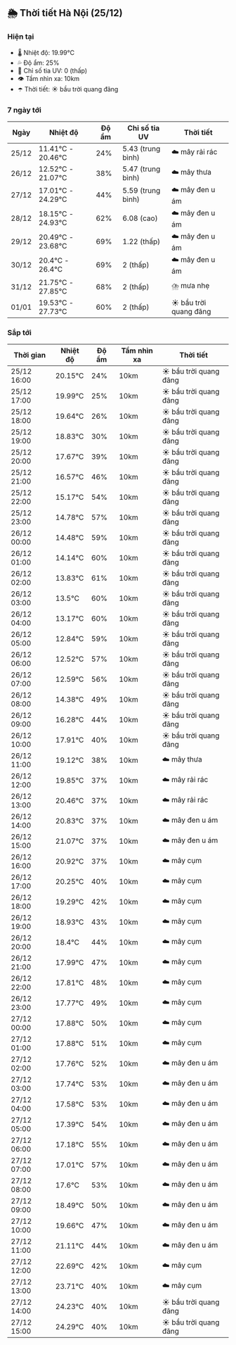 ## 🌦️ Thời tiết Hà Nội (25/12)

### Hiện tại

- 🌡️ Nhiệt độ: 19.99℃
- 💦 Độ ẩm: 25%
- 🌟 Chỉ số tia UV: 0 (thấp)
- 👁️ Tầm nhìn xa: 10km
- ☂️ Thời tiết: ☀️ bầu trời quang đãng

### 7 ngày tới

| Ngày | Nhiệt độ | Độ ẩm | Chỉ số tia UV | Thời tiết |
| --- | --- | --- | --- | --- |
| 25/12 | 11.41℃ - 20.46℃ | 24% | 5.43 (trung bình) | ☁️ mây rải rác |
| 26/12 | 12.52℃ - 21.07℃ | 38% | 5.47 (trung bình) | ☁️ mây thưa |
| 27/12 | 17.01℃ - 24.29℃ | 44% | 5.59 (trung bình) | ☁️ mây đen u ám |
| 28/12 | 18.15℃ - 24.93℃ | 62% | 6.08 (cao) | ☁️ mây đen u ám |
| 29/12 | 20.49℃ - 23.68℃ | 69% | 1.22 (thấp) | ☁️ mây đen u ám |
| 30/12 | 20.4℃ - 26.4℃ | 69% | 2 (thấp) | ☁️ mây đen u ám |
| 31/12 | 21.75℃ - 27.85℃ | 68% | 2 (thấp) | ⛈️ mưa nhẹ |
| 01/01 | 19.53℃ - 27.73℃ | 60% | 2 (thấp) | ☀️ bầu trời quang đãng |

### Sắp tới

| Thời gian | Nhiệt độ | Độ ẩm | Tầm nhìn xa | Thời tiết |
| --- | --- | --- | --- | --- |
| 25/12 16:00 | 20.15℃ | 24% | 10km | ☀️ bầu trời quang đãng |
| 25/12 17:00 | 19.99℃ | 25% | 10km | ☀️ bầu trời quang đãng |
| 25/12 18:00 | 19.64℃ | 26% | 10km | ☀️ bầu trời quang đãng |
| 25/12 19:00 | 18.83℃ | 30% | 10km | ☀️ bầu trời quang đãng |
| 25/12 20:00 | 17.67℃ | 39% | 10km | ☀️ bầu trời quang đãng |
| 25/12 21:00 | 16.57℃ | 46% | 10km | ☀️ bầu trời quang đãng |
| 25/12 22:00 | 15.17℃ | 54% | 10km | ☀️ bầu trời quang đãng |
| 25/12 23:00 | 14.78℃ | 57% | 10km | ☀️ bầu trời quang đãng |
| 26/12 00:00 | 14.48℃ | 59% | 10km | ☀️ bầu trời quang đãng |
| 26/12 01:00 | 14.14℃ | 60% | 10km | ☀️ bầu trời quang đãng |
| 26/12 02:00 | 13.83℃ | 61% | 10km | ☀️ bầu trời quang đãng |
| 26/12 03:00 | 13.5℃ | 60% | 10km | ☀️ bầu trời quang đãng |
| 26/12 04:00 | 13.17℃ | 60% | 10km | ☀️ bầu trời quang đãng |
| 26/12 05:00 | 12.84℃ | 59% | 10km | ☀️ bầu trời quang đãng |
| 26/12 06:00 | 12.52℃ | 57% | 10km | ☀️ bầu trời quang đãng |
| 26/12 07:00 | 12.59℃ | 56% | 10km | ☀️ bầu trời quang đãng |
| 26/12 08:00 | 14.38℃ | 49% | 10km | ☀️ bầu trời quang đãng |
| 26/12 09:00 | 16.28℃ | 44% | 10km | ☀️ bầu trời quang đãng |
| 26/12 10:00 | 17.91℃ | 40% | 10km | ☀️ bầu trời quang đãng |
| 26/12 11:00 | 19.12℃ | 38% | 10km | ☁️ mây thưa |
| 26/12 12:00 | 19.85℃ | 37% | 10km | ☁️ mây rải rác |
| 26/12 13:00 | 20.46℃ | 37% | 10km | ☁️ mây rải rác |
| 26/12 14:00 | 20.83℃ | 37% | 10km | ☁️ mây đen u ám |
| 26/12 15:00 | 21.07℃ | 37% | 10km | ☁️ mây đen u ám |
| 26/12 16:00 | 20.92℃ | 37% | 10km | ☁️ mây cụm |
| 26/12 17:00 | 20.25℃ | 40% | 10km | ☁️ mây cụm |
| 26/12 18:00 | 19.29℃ | 42% | 10km | ☁️ mây cụm |
| 26/12 19:00 | 18.93℃ | 43% | 10km | ☁️ mây cụm |
| 26/12 20:00 | 18.4℃ | 44% | 10km | ☁️ mây cụm |
| 26/12 21:00 | 17.99℃ | 47% | 10km | ☁️ mây cụm |
| 26/12 22:00 | 17.81℃ | 48% | 10km | ☁️ mây cụm |
| 26/12 23:00 | 17.77℃ | 49% | 10km | ☁️ mây cụm |
| 27/12 00:00 | 17.88℃ | 50% | 10km | ☁️ mây cụm |
| 27/12 01:00 | 17.88℃ | 51% | 10km | ☁️ mây cụm |
| 27/12 02:00 | 17.76℃ | 52% | 10km | ☁️ mây đen u ám |
| 27/12 03:00 | 17.74℃ | 53% | 10km | ☁️ mây đen u ám |
| 27/12 04:00 | 17.58℃ | 53% | 10km | ☁️ mây đen u ám |
| 27/12 05:00 | 17.39℃ | 54% | 10km | ☁️ mây đen u ám |
| 27/12 06:00 | 17.18℃ | 55% | 10km | ☁️ mây đen u ám |
| 27/12 07:00 | 17.01℃ | 57% | 10km | ☁️ mây đen u ám |
| 27/12 08:00 | 17.6℃ | 53% | 10km | ☁️ mây đen u ám |
| 27/12 09:00 | 18.49℃ | 50% | 10km | ☁️ mây đen u ám |
| 27/12 10:00 | 19.66℃ | 47% | 10km | ☁️ mây đen u ám |
| 27/12 11:00 | 21.11℃ | 44% | 10km | ☁️ mây đen u ám |
| 27/12 12:00 | 22.69℃ | 42% | 10km | ☁️ mây cụm |
| 27/12 13:00 | 23.71℃ | 40% | 10km | ☁️ mây cụm |
| 27/12 14:00 | 24.23℃ | 40% | 10km | ☀️ bầu trời quang đãng |
| 27/12 15:00 | 24.29℃ | 40% | 10km | ☀️ bầu trời quang đãng |
